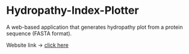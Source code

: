 # Hydropathy-Index-Plotter
A web-based application that generates hydropathy plot from a protein sequence (FASTA format).

Website link → [click here](https://share.streamlit.io/baby-phage/hydropathy-index-plotter/main/WebApp/hydropathy_plot.py)
